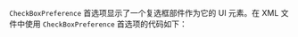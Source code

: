 `CheckBoxPreference` 首选项显示了一个复选框部件作为它的 UI 元素。在 XML 文件中使用 `CheckBoxPreference` 首选项的代码如下：

```xml

```

